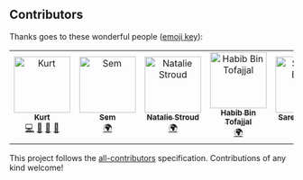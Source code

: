 ## Contributors

Thanks goes to these wonderful people ([emoji key](https://github.com/kentcdodds/all-contributors#emoji-key)):
<!-- ALL-CONTRIBUTORS-LIST:START - Do not remove or modify this section -->
<!-- prettier-ignore-start -->
<!-- markdownlint-disable -->
<table>
  <tbody>
    <tr>
      <td align="center"><a href="https://blog.kurtstories.com/"><img src="https://avatars.githubusercontent.com/u/32745146?v=4?s=100" width="100px;" alt="Kurt"/><br /><sub><b>Kurt</b></sub></a><br /><a href="https://github.com/kurt-liao/so-stats/commits?author=kurt-liao" title="Code">💻</a> <a href="https://github.com/kurt-liao/so-stats/commits?author=kurt-liao" title="Documentation">📖</a> <a href="#design-kurt-liao" title="Design">🎨</a> <a href="https://github.com/kurt-liao/so-stats/pulls?q=is%3Apr+reviewed-by%3Akurt-liao" title="Reviewed Pull Requests">👀</a></td>
      <td align="center"><a href="http://lekkerplakjekaas.nl"><img src="https://avatars.githubusercontent.com/u/38831226?v=4?s=100" width="100px;" alt="Sem"/><br /><sub><b>Sem</b></sub></a><br /><a href="#translation-Semvrij" title="Translation">🌍</a></td>
      <td align="center"><a href="https://github.com/natastro"><img src="https://avatars.githubusercontent.com/u/17433156?v=4?s=100" width="100px;" alt="Natalie Stroud"/><br /><sub><b>Natalie Stroud</b></sub></a><br /><a href="#translation-natastro" title="Translation">🌍</a></td>
      <td align="center"><a href="https://github.com/BinTofajjal"><img src="https://avatars.githubusercontent.com/u/66693938?v=4?s=100" width="100px;" alt="Habib Bin Tofajjal"/><br /><sub><b>Habib Bin Tofajjal</b></sub></a><br /><a href="#translation-BinTofajjal" title="Translation">🌍</a></td>
      <td align="center"><a href="http://sarequl.me"><img src="https://avatars.githubusercontent.com/u/9193780?v=4?s=100" width="100px;" alt="Sarequl Basar"/><br /><sub><b>Sarequl Basar</b></sub></a><br /><a href="#translation-sarequl" title="Translation">🌍</a></td>
      <td align="center"><a href="https://nexyta.com"><img src="https://avatars.githubusercontent.com/u/13257516?v=4?s=100" width="100px;" alt="Faisal Ahammad"/><br /><sub><b>Faisal Ahammad</b></sub></a><br /><a href="#translation-faisalahammad" title="Translation">🌍</a></td>
    </tr>
  </tbody>
</table>

<!-- markdownlint-restore -->
<!-- prettier-ignore-end -->

<!-- ALL-CONTRIBUTORS-LIST:END -->

<!-- ALL-CONTRIBUTORS-LIST:START - Do not remove or modify this section -->
<!-- prettier-ignore-start -->
<!-- markdownlint-disable -->

<!-- markdownlint-restore -->
<!-- prettier-ignore-end -->

<!-- ALL-CONTRIBUTORS-LIST:END -->

This project follows the [all-contributors](https://github.com/kentcdodds/all-contributors) specification. Contributions of any kind welcome!
